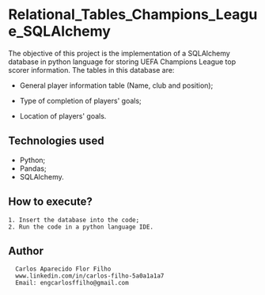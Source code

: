 # Relational_Tables_Champions_League_SQLAlchemy

The objective of this project is the implementation of a SQLAlchemy database in python language for storing UEFA Champions League top scorer information. The tables in this database are:

- General player information table (Name, club and position);

- Type of completion of players' goals;

- Location of players' goals.


## Technologies used

  - Python;
  - Pandas;
  - SQLAlchemy.


## How to execute?

    1. Insert the database into the code;
    2. Run the code in a python language IDE.


## Author

      Carlos Aparecido Flor Filho
      www.linkedin.com/in/carlos-filho-5a0a1a1a7
      Email: engcarlosffilho@gmail.com
